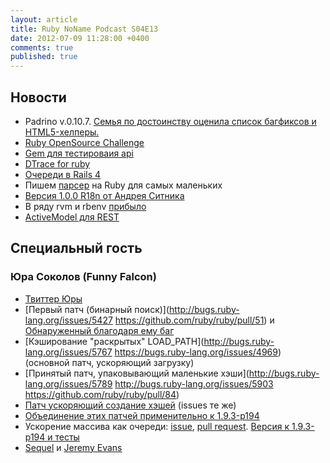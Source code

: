 ```yaml
---
layout: article
title: Ruby NoName Podcast S04E13
date: 2012-07-09 11:28:00 +0400
comments: true
published: true
---
```

## Новости

* Padrino v.0.10.7. [Семья по достоинству оценила список багфиксов и HTML5-хелперы.][1]
* [Ruby OpenSource Challenge](http://rubyosc.com/)
* [Gem для тестироваия api](https://github.com/fredwu/api_taster)
* [DTrace for ruby](http://tenderlovemaking.com/2011/12/05/profiling-rails-startup-with-dtrace.html)
* [Очереди в Rails 4](http://reefpoints.dockyard.com/ruby/2012/06/25/rails-4-sneak-peek-queueing.html)
* Пишем [парсер](http://hunterpowers.com/data-scraping-and-more-with-ruby-nokogiri-sinatra-and-heroku/) на Ruby для самых маленьких
* [Версия 1.0.0 R18n от Андрея Ситника](https://twitter.com/andrey_sitnik/status/216855825334018049)
* В ряду rvm и rbenv [прибыло](https://github.com/hmans/rbfu)
* [ActiveModel для REST](https://github.com/Exvo/amfetamine)

## Специальный гость

### Юра Соколов (Funny Falcon)

* [Твиттер Юры](https://twitter.com/funny_falcon)
* [Первый патч (бинарный поиск)](http://bugs.ruby-lang.org/issues/5427 https://github.com/ruby/ruby/pull/51) и
  [Обнаруженный благодаря ему баг](http://bugs.ruby-lang.org/issues/5727)
* [Кэширование "раскрытых" LOAD_PATH](http://bugs.ruby-lang.org/issues/5767 https://bugs.ruby-lang.org/issues/4969) (основной патч, ускоряющий загрузку)
* [Принятый патч, упаковывающий маленькие хэши](http://bugs.ruby-lang.org/issues/5789 http://bugs.ruby-lang.org/issues/5903 https://github.com/ruby/ruby/pull/84)
* [Патч ускоряющий создание хэшей](https://github.com/ruby/ruby/pull/83) (issues те же)
* [Объединение этих патчей применительно к 1.9.3-p194](https://gist.github.com/2593385)
* Ускорение массива как очереди: [issue](http://bugs.ruby-lang.org/issues/6638), [pull request](https://github.com/ruby/ruby/pull/133).
  [Версия к 1.9.3-p194 и тесты](https://gist.github.com/2981959)
* [Sequel](http://sequel.rubyforge.org/) и [Jeremy Evans](http://rubygems.org/profiles/jeremyevans)

[1]: http://www.padrinorb.com/blog/padrino-0-10-7-reloader-jruby-helpers-and-other-bug-fixes
